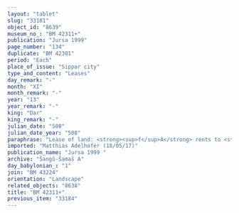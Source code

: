 ```yaml
---
layout: "tablet"
slug: "33181"
object_id: "8639"
museum_no_: "BM 42311+"
publication: "Jursa 1999"
page_number: "134"
duplicate: "BM 42301"
period: "Each"
place_of_issue: "Sippar city"
type_and_content: "Leases"
day_remark: "-"
month: "XI"
month_remark: "-"
year: "13"
year_remark: "-"
king: "Dar"
king_remark: "-"
julian_date: "508"
julian_date_year: "508"
paraphrase: "Lease of land: <strong><sup>f</sup>A</strong> rents to <strong>B</strong> the field of her son <strong>C </strong>in Til-gubbi for a yearly rent of 45 kor (8100 l) of dates, 40 loads of palm-frond ribs (<em>huṣābu</em>), 40 palm-leaf baskets (<em>tuhallu</em>), and 40 date baskets (<em>gip&ucirc;</em>). He is to guard, irrigate, cultivate and pay the gardener. <strong><sup>f</sup>A</strong> pays for the works on the dam and dyke [of ...], the payment of the supervisor of the canal, the tithe and the impost of the priest (<em>&scaron;ang&ucirc;</em>) of Sippar. [From the ...] of the 14<sup>th</sup> [year] this land is at <strong>B</strong>&rsquo;s disposal, for 8 years. 6 witnesses and the scribe: &Scaron;ama&scaron;-iddin/L&acirc;b&acirc;&scaron;i//Nann&ucirc;tu.<br /> &nbsp;<br /> <strong><sup>f</sup></strong><strong>A</strong> = <sup>f</sup>Inbāya/Nab&ucirc;-&scaron;umu-iddin/Ileˀˀi-Marduk; <strong>B</strong> = Bēl-rēmanni/Mu&scaron;eb&scaron;i-Marduk//&Scaron;ang&ucirc;-&Scaron;ama&scaron;; <strong>C</strong>&nbsp;= Nidintu-Marduk/&Scaron;ama&scaron;-&scaron;umu-lī&scaron;ir//Ileˀˀi-Marduk, son of <strong><sup>f</sup>A</strong><br /> &nbsp;"
imported: "Matthias Adelhofer (18/05/17)"
publication_name: "Jursa 1999 "
archive: "Šangû-Šamaš A"
day_babylonian_: "1"
join: "BM 43224"
orientation: "Landscape"
related_objects: "8638"
title: "BM 42311+"
previous_item: "33184"
---
```

